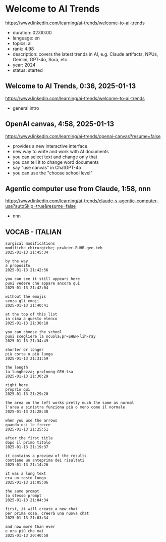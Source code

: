 # Welcome to AI Trends

https://www.linkedin.com/learning/ai-trends/welcome-to-ai-trends

- duration: 02:00:00
- language: en
- topics: ai
- rank: 4.98
- description: covers the latest trends in AI, e.g. Claude artifacts, NPUs, Gemini, GPT-4o, Sora, etc.
- year: 2024
- status: started

## Welcome to AI Trends, 0:36, 2025-01-13

https://www.linkedin.com/learning/ai-trends/welcome-to-ai-trends

- general intro

## OpenAI canvas, 4:58, 2025-01-13

https://www.linkedin.com/learning/ai-trends/openai-canvas?resume=false

- provides a new interactive interface
- new way to write and work with AI documents
- you can select text and change only that
- you can tell it to change word documents
- say "use canvas" in ChatGPT-4o
- you can use the "choose school level"

## Agentic computer use from Claude, 1:58, nnn

https://www.linkedin.com/learning/ai-trends/claude-s-agentic-computer-use?autoSkip=true&resume=false

- nnn

## VOCAB - ITALIAN

```
surgical modifications
modifiche chirurgiche; pr=keer-RUHR-gee-keh
2025-01-13 21:45:34

by the way
a proposito
2025-01-13 21:42:56

you can see it still appears here
puoi vedere che appare ancora qui
2025-01-13 21:42:04

without the emojis
senza gli emoji
2025-01-13 21:40:41

at the top of this list
in cima a questo elenco
2025-01-13 21:38:18

you can choose the school
puoi scegliere la scuola;pr=SHEH-lih-ray
2025-01-13 21:34:49

shorter or longer
più corta o più lunga
2025-01-13 21:31:59

the length
la lunghezza; pr=loong-GEH-tsa
2025-01-13 21:30:29

right here
proprio qui
2025-01-13 21:29:20

the area on the left works pretty much the same as normal
l'area a sinistra funziona più o meno come il normale
2025-01-13 21:28:38

when you use the arrows
quando usi le frecce
2025-01-13 21:25:51

after the first title
dopo il primo titolo
2025-01-13 21:19:37

it contains a preview of the results
contiene un anteprima dei risultati
2025-01-13 21:14:26

it was a long text
era un testo lungo
2025-01-13 21:05:06

the same prompt
lo stesso prompt
2025-01-13 21:04:34

first, it will create a new chat
per prima cosa, creerà una nuova chat
2025-01-13 21:03:34

and now more than ever
e ora più che mai
2025-01-13 20:40:58
```
